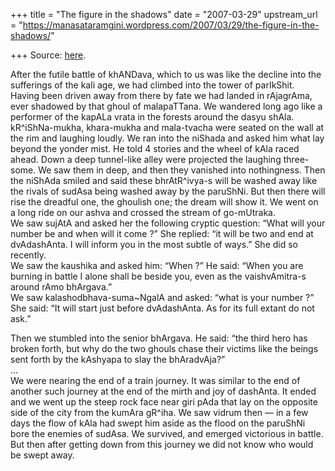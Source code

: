 +++
title = "The figure in the shadows"
date = "2007-03-29"
upstream_url = "https://manasataramgini.wordpress.com/2007/03/29/the-figure-in-the-shadows/"

+++
Source: [here](https://manasataramgini.wordpress.com/2007/03/29/the-figure-in-the-shadows/).

After the futile battle of khANDava, which to us was like the decline
into the sufferings of the kali age, we had climbed into the tower of
parIkShit. Having been driven away from there by fate we had landed in
rAjagrAma, ever shadowed by that ghoul of malapaTTana. We wandered long
ago like a performer of the kapALa vrata in the forests around the dasyu
shAla. kR^iShNa-mukha, khara-mukha and mala-tvacha were seated on the
wall at the rim and laughing loudly. We ran into the niShada and asked
him what lay beyond the yonder mist. He told 4 stories and the wheel of
kAla raced ahead. Down a deep tunnel-like alley were projected the
laughing three-some. We saw them in deep, and then they vanished into
nothingness. Then the niShAda smiled and said these bhrAtR^ivya-s will
be washed away like the rivals of sudAsa being washed away by the
paruShNi. But then there will rise the dreadful one, the ghoulish one;
the dream will show it. We went on a long ride on our ashva and crossed
the stream of go-mUtraka.  
We saw sujAtA and asked her the following cryptic question: “What will
your number be and when will it come ?” She replied: “it will be two and
end at dvAdashAnta. I will inform you in the most subtle of ways.” She
did so recently.  
We saw the kaushika and asked him: “When ?” He said: “When you are
burning in battle I alone shall be beside you, even as the
vaishvAmitra-s around rAmo bhArgava.”  
We saw kalashodbhava-suma\~NgalA and asked: “what is your number ?” She
said: “It will start just before dvAdashAnta. As for its full extant do
not ask.”

Then we stumbled into the senior bhArgava. He said: “the third hero has
broken forth, but why do the two ghouls chase their victims like the
beings sent forth by the kAshyapa to slay the bhAradvAja?”  
…  
We were nearing the end of a train journey. It was similar to the end of
another such journey at the end of the mirth and joy of dashAnta. It
ended and we went up the steep rock face near giri pAda that lay on the
opposite side of the city from the kumAra gR^iha. We saw vidrum then —
in a few days the flow of kAla had swept him aside as the flood on the
paruShNi bore the enemies of sudAsa. We survived, and emerged victorious
in battle. But then after getting down from this journey we did not know
who would be swept away.

